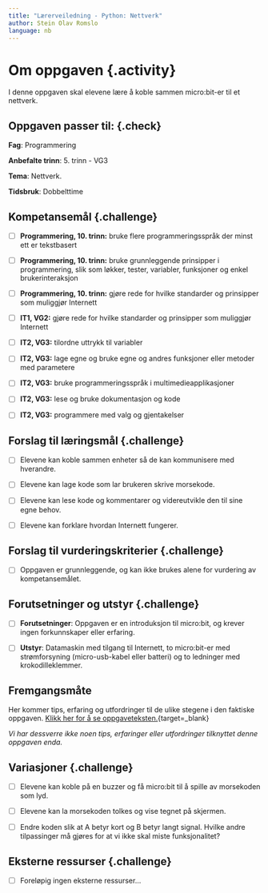 ```yaml
---
title: "Lærerveiledning - Python: Nettverk"
author: Stein Olav Romslo
language: nb
---
```



# Om oppgaven {.activity}

I denne oppgaven skal elevene lære å koble sammen micro:bit-er til et nettverk.

## Oppgaven passer til: {.check}

__Fag__: Programmering

__Anbefalte trinn__: 5. trinn - VG3

__Tema__: Nettverk.

__Tidsbruk__: Dobbelttime

## Kompetansemål {.challenge}

- [ ] __Programmering, 10. trinn:__ bruke flere programmeringsspråk der minst
  ett er tekstbasert

- [ ] __Programmering, 10. trinn:__ bruke grunnleggende prinsipper i
  programmering, slik som løkker, tester, variabler, funksjoner og enkel
  brukerinteraksjon

- [ ] __Programmering, 10. trinn:__ gjøre rede for hvilke standarder og
  prinsipper som muliggjør Internett

- [ ] __IT1, VG2:__ gjøre rede for hvilke standarder og prinsipper som muliggjør
  Internett

- [ ] __IT2, VG3:__ tilordne uttrykk til variabler

- [ ] __IT2, VG3:__ lage egne og bruke egne og andres funksjoner eller metoder
  med parametere

- [ ] __IT2, VG3:__ bruke programmeringsspråk i multimedieapplikasjoner

- [ ] __IT2, VG3:__ lese og bruke dokumentasjon og kode

- [ ] __IT2, VG3:__ programmere med valg og gjentakelser

## Forslag til læringsmål {.challenge}

- [ ] Elevene kan koble sammen enheter så de kan kommunisere med hverandre.

- [ ] Elevene kan lage kode som lar brukeren skrive morsekode.

- [ ] Elevene kan lese kode og kommentarer og videreutvikle den til sine egne
  behov.

- [ ] Elevene kan forklare hvordan Internett fungerer.

## Forslag til vurderingskriterier {.challenge}

- [ ] Oppgaven er grunnleggende, og kan ikke brukes alene for vurdering av
  kompetansemålet.

## Forutsetninger og utstyr {.challenge}

- [ ] __Forutsetninger__: Oppgaven er en introduksjon til micro:bit, og krever
  ingen forkunnskaper eller erfaring.

- [ ] __Utstyr__: Datamaskin med tilgang til Internett, to micro:bit-er
  med strømforsyning (micro-usb-kabel eller batteri) og to ledninger med
  krokodilleklemmer.

## Fremgangsmåte

Her kommer tips, erfaring og utfordringer til de ulike stegene i den faktiske
oppgaven. [Klikk her for å se
oppgaveteksten.](../python_network/python_network_nb.html){target=_blank}

_Vi har dessverre ikke noen tips, erfaringer eller utfordringer tilknyttet denne
oppgaven enda._

## Variasjoner {.challenge}

- [ ] Elevene kan koble på en buzzer og få micro:bit til å spille av morsekoden som lyd.

- [ ] Elevene kan la morsekoden tolkes og vise tegnet på skjermen.

- [ ] Endre koden slik at A betyr kort og B betyr langt signal. Hvilke andre
  tilpassinger må gjøres for at vi ikke skal miste funksjonalitet?

## Eksterne ressurser {.challenge}

- [ ] Foreløpig ingen eksterne ressurser...
